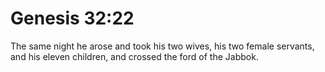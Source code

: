 # Genesis 32:22

The same night he arose and took his two wives, his two female servants, and his eleven children, and crossed the ford of the Jabbok.
